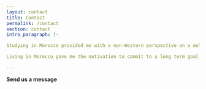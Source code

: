 ```yaml
---
layout: contact
title: Contact
permalink: /contact
section: contact
intro_paragraph: |-

Studying in Morocco provided me with a non-Western perspective on a multitude of global issues. My experience in Morocco, as well as the languages I learned in the US (Spanish and Arabic) has helped me to see through a transnational lens that could be beneficial to my time in the Peace Corps. Studying abroad along with my work experience has prepared me for the challenges that come with serving. While I was in Morocco I learned to cope with homesickness while adapting to Moroccan culture, Islamic law, a new diet, as well as a huge language barrier. I still managed to travel throughout Morocco, conduct interviews with women in rural villages and soak up a breadth of knowledge on Arab traditions. I embraced foods, cultures, languages and ideologies I have never been exposed to while also rolling with the punches of attracting unwanted attention and getting harassed.

Living in Morocco gave me the motivation to commit to a long term goal of mine, which is to educate young girls around the world so they have more career options, while also respecting their culture and religious practices. I was initially drawn to the youth development and education sectors, given that I have had extensive experience working with kids, understanding how they learn, how to engage them, and how to support them mentally and intellectually. I would love the opportunity to help shape our future, and learn from kids while they learn from me. This would be a rewarding experience and I would be forever grateful to serve and integrate myself into a new way of life.

---
```


**Send us a message**
